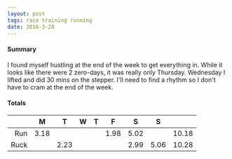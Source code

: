 ```yaml
---
layout: post
tags: race training running
date: 2016-3-20
---
```


#### Summary

I found myself hustling at the end of the week to get everything in. While it looks like there were 2 zero-days, it was really only Thursday. Wednesday I lifted and did 30 mins on the stepper. I'll need to find a rhythm so I don't have to cram at the end of the week.


#### Totals

|      | M    | T    | W | T | F    | S    | S    |       |
|-----:|------|------|---|---|------|------|------|-------|
|  Run | 3.18 |      |   |   | 1.98 | 5.02 |      | 10.18 |
| Ruck |      | 2.23 |   |   |      | 2.99 | 5.06 | 10.28 |

